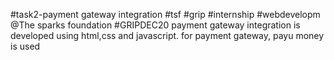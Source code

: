 #task2-payment gateway integration 
#tsf #grip #internship #webdevelopm
@The sparks foundation
#GRIPDEC20 
payment gateway integration is developed using html,css and javascript. for payment gateway, payu money is used
